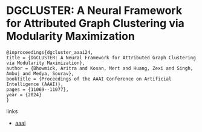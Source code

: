 # DGCLUSTER: A Neural Framework for Attributed Graph Clustering via Modularity Maximization

```
@inproceedings{dgcluster_aaai24,
title = {DGCLUSTER: A Neural Framework for Attributed Graph Clustering via Modularity Maximization},
author = {Bhowmick, Aritra and Kosan, Mert and Huang, Zexi and Singh, Ambuj and Medya, Sourav},
booktitle = {Proceedings of the AAAI Conference on Artificial Intelligence (AAAI)},
pages = {11069--11077},
year = {2024}
}
```

links
- [aaai](https://ojs.aaai.org/index.php/AAAI/article/view/28983)
